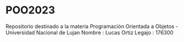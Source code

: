 # POO2023
Repositorio destinado a la materia Programación Orientada a Objetos - Universidad Nacional de Lujan
Nombre : Lucas Ortiz
Legajo : 176300
